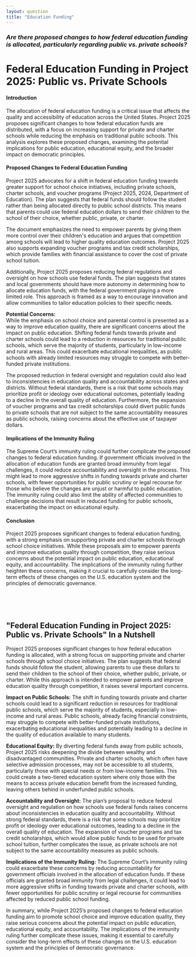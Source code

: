 ```yaml
---
layout: question
title: "Education Funding"
---
```


### *Are there proposed changes to how federal education funding is allocated, particularly regarding public vs. private schools?*


# **Federal Education Funding in Project 2025: Public vs. Private Schools**

#### **Introduction**

The allocation of federal education funding is a critical issue that affects the quality and accessibility of education across the United States. Project 2025 proposes significant changes to how federal education funds are distributed, with a focus on increasing support for private and charter schools while reducing the emphasis on traditional public schools. This analysis explores these proposed changes, examining the potential implications for public education, educational equity, and the broader impact on democratic principles.

#### **Proposed Changes to Federal Education Funding**

Project 2025 advocates for a shift in federal education funding towards greater support for school choice initiatives, including private schools, charter schools, and voucher programs (Project 2025, 2024, Department of Education). The plan suggests that federal funds should follow the student rather than being allocated directly to public school districts. This means that parents could use federal education dollars to send their children to the school of their choice, whether public, private, or charter.

The document emphasizes the need to empower parents by giving them more control over their children's education and argues that competition among schools will lead to higher quality education outcomes. Project 2025 also supports expanding voucher programs and tax credit scholarships, which provide families with financial assistance to cover the cost of private school tuition.

Additionally, Project 2025 proposes reducing federal regulations and oversight on how schools use federal funds. The plan suggests that states and local governments should have more autonomy in determining how to allocate education funds, with the federal government playing a more limited role. This approach is framed as a way to encourage innovation and allow communities to tailor education policies to their specific needs.

**Potential Concerns:**  
While the emphasis on school choice and parental control is presented as a way to improve education quality, there are significant concerns about the impact on public education. Shifting federal funds towards private and charter schools could lead to a reduction in resources for traditional public schools, which serve the majority of students, particularly in low-income and rural areas. This could exacerbate educational inequalities, as public schools with already limited resources may struggle to compete with better-funded private institutions.

The proposed reduction in federal oversight and regulation could also lead to inconsistencies in education quality and accountability across states and districts. Without federal standards, there is a risk that some schools may prioritize profit or ideology over educational outcomes, potentially leading to a decline in the overall quality of education. Furthermore, the expansion of voucher programs and tax credit scholarships could divert public funds to private schools that are not subject to the same accountability measures as public schools, raising concerns about the effective use of taxpayer dollars.

#### **Implications of the Immunity Ruling**

The Supreme Court’s immunity ruling could further complicate the proposed changes to federal education funding. If government officials involved in the allocation of education funds are granted broad immunity from legal challenges, it could reduce accountability and oversight in the process. This might lead to more aggressive shifts in funding towards private and charter schools, with fewer opportunities for public scrutiny or legal recourse for those who believe the changes are unjust or harmful to public education. The immunity ruling could also limit the ability of affected communities to challenge decisions that result in reduced funding for public schools, exacerbating the impact on educational equity.

#### **Conclusion**

Project 2025 proposes significant changes to federal education funding, with a strong emphasis on supporting private and charter schools through school choice initiatives. While these proposals aim to empower parents and improve education quality through competition, they raise serious concerns about the potential impact on public education, educational equity, and accountability. The implications of the immunity ruling further heighten these concerns, making it crucial to carefully consider the long-term effects of these changes on the U.S. education system and the principles of democratic governance.

<br><br><br>

## <span id="nutshell">"Federal Education Funding in Project 2025: Public vs. Private Schools" In a Nutshell</span>

Project 2025 proposes significant changes to how federal education funding is allocated, with a strong focus on supporting private and charter schools through school choice initiatives. The plan suggests that federal funds should follow the student, allowing parents to use these dollars to send their children to the school of their choice, whether public, private, or charter. While this approach is intended to empower parents and improve education quality through competition, it raises several important concerns.

**Impact on Public Schools:** The shift in funding towards private and charter schools could lead to a significant reduction in resources for traditional public schools, which serve the majority of students, especially in low-income and rural areas. Public schools, already facing financial constraints, may struggle to compete with better-funded private institutions, exacerbating educational inequalities and potentially leading to a decline in the quality of education available to many students.

**Educational Equity:** By diverting federal funds away from public schools, Project 2025 risks deepening the divide between wealthy and disadvantaged communities. Private and charter schools, which often have selective admission processes, may not be accessible to all students, particularly those with special needs or from low-income families. This could create a two-tiered education system where only those with the means to access private education benefit from the increased funding, leaving others behind in underfunded public schools.

**Accountability and Oversight:** The plan’s proposal to reduce federal oversight and regulation on how schools use federal funds raises concerns about inconsistencies in education quality and accountability. Without strong federal standards, there is a risk that some schools may prioritize profit or ideology over educational outcomes, leading to a decline in the overall quality of education. The expansion of voucher programs and tax credit scholarships, which would allow public funds to be used for private school tuition, further complicates the issue, as private schools are not subject to the same accountability measures as public schools.

**Implications of the Immunity Ruling:** The Supreme Court’s immunity ruling could exacerbate these concerns by reducing accountability for government officials involved in the allocation of education funds. If these officials are granted broad immunity from legal challenges, it could lead to more aggressive shifts in funding towards private and charter schools, with fewer opportunities for public scrutiny or legal recourse for communities affected by reduced public school funding.

In summary, while Project 2025’s proposed changes to federal education funding aim to promote school choice and improve education quality, they raise serious concerns about the potential impact on public education, educational equity, and accountability. The implications of the immunity ruling further complicate these issues, making it essential to carefully consider the long-term effects of these changes on the U.S. education system and the principles of democratic governance.
